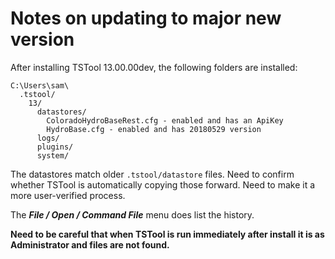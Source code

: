 # Notes on updating to major new version #

After installing TSTool 13.00.00dev, the following folders are installed:

```
C:\Users\sam\
  .tstool/
    13/
      datastores/
        ColoradoHydroBaseRest.cfg - enabled and has an ApiKey
        HydroBase.cfg - enabled and has 20180529 version
      logs/
      plugins/
      system/
```

The datastores match older `.tstool/datastore` files.
Need to confirm whether TSTool is automatically copying those forward.
Need to make it a more user-verified process.

The ***File / Open / Command File*** menu does list the history.

**Need to be careful that when TSTool is run immediately after install it is as Administrator
and files are not found.**

